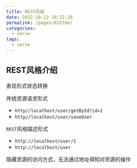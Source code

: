 ```yaml
---
title: REST风格
date: 2022-10-13 18:22:20
permalink: /pages/6327de/
categories:
  - serve
tags:
  - serve
---
```

## REST风格介绍

表现形式状态转换

传统资源请求形式

- `http//localhost/user/getById?id=1`
- `http//localhost/user/saveUser`

`REST`风格描述形式

- `http://localhost/user/1`
- `http://localhost/user`

隐藏资源的访问方式，无法通过地址得知对资源的操作

